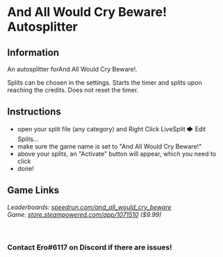 # And All Would Cry Beware! Autosplitter
## Information
An autosplitter forAnd All Would Cry Beware!.

Splits can be chosen in the settings. Starts the timer and splits upon reaching the credits. Does not reset the timer.
## Instructions
* open your split file (any category) and Right Click LiveSplit 🡆 Edit Splits...
* make sure the game name is set to "And All Would Cry Beware!"
* above your splits, an "Activate" button will appear, which you need to click
* done!
## Game Links
*Leaderboards: [speedrun.com/and_all_would_cry_beware](https://speedrun.com/and_all_would_cry_beware)*  
*Game: [store.steampowered.com/app/1071510](https://store.steampowered.com/app/1071510) ($9.99)*
​  
​  
​
### Contact Ero#6117 on Discord if there are issues!
